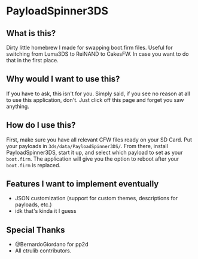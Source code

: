 # PayloadSpinner3DS

## What is this?
Dirty little homebrew I made for swapping boot.firm files.  Useful for switching from Luma3DS to ReiNAND to CakesFW.  In case you want to do that in the first place.  

## Why would I want to use this?
If you have to ask, this isn't for you.  Simply said, if you see no reason at all to use this application, don't.  Just click off this page and forget you saw anything.

## How do I use this?
First, make sure you have all relevant CFW files ready on your SD Card.  Put your payloads in `3ds/data/PayloadSpinner3DS/`.  From there, install PayloadSpinner3DS, start it up, and select which payload to set as your `boot.firm`.  The application will give you the option to reboot after your `boot.firm` is replaced.

## Features I want to implement eventually
 - JSON customization (support for custom themes, descriptions for payloads, etc.)
 - idk that's kinda it I guess

## Special Thanks
 - @BernardoGiordano for pp2d
 - All ctrulib contributors.